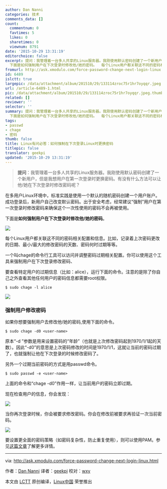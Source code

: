 ```yaml
---
author: Dan Nanni
categories: 技术
comments_data: []
count:
  commentnum: 0
  favtimes: 5
  likes: 0
  sharetimes: 0
  viewnum: 8791
date: '2015-10-29 13:31:19'
editorchoice: false
excerpt: 提问：我管理着一台多人共享的Linux服务器。我刚使用默认密码创建了一个新用户，但是我想用户在第一次登录时更换密码。有没有什么方法可以让他/她在下次登录时修改密码呢？  在多用户Linux环境中，标准实践是使用一个默认的随机密码创建一个用户账户。成功登录后，新用户自己改变默认密码。出于安全考虑，经常建议强制用户在第一次登录时修改密码来确保这个一次性使用的密码不会再被使用。
  下面是如何强制用户在下次登录时修改他/她的密码。  每个Linux用户都关联这不同的密码相关配置和信息。比如，记录着上次密码更改的日期、最小/最大
fromurl: http://ask.xmodulo.com/force-password-change-next-login-linux.html
id: 6489
islctt: true
largepic: /data/attachment/album/201510/29/133114zroc75r1hr7oyqqr.jpeg
url: /article-6489-1.html
pic: /data/attachment/album/201510/29/133114zroc75r1hr7oyqqr.jpeg.thumb.jpg
related: []
reviewer: ''
selector: ''
summary: 提问：我管理着一台多人共享的Linux服务器。我刚使用默认密码创建了一个新用户，但是我想用户在第一次登录时更换密码。有没有什么方法可以让他/她在下次登录时修改密码呢？  在多用户Linux环境中，标准实践是使用一个默认的随机密码创建一个用户账户。成功登录后，新用户自己改变默认密码。出于安全考虑，经常建议强制用户在第一次登录时修改密码来确保这个一次性使用的密码不会再被使用。
  下面是如何强制用户在下次登录时修改他/她的密码。  每个Linux用户都关联这不同的密码相关配置和信息。比如，记录着上次密码更改的日期、最小/最大
tags:
- passwd
- chage
- 密码
thumb: false
title: Linux有问必答：如何强制在下次登录Linux时更换密码
titlepic: false
translator: geekpi
updated: '2015-10-29 13:31:19'
---
```



> 
> **提问**：我管理着一台多人共享的Linux服务器。我刚使用默认密码创建了一个新用户，但是我想用户在第一次登录时更换密码。有没有什么方法可以让他/她在下次登录时修改密码呢？
> 
> 
> 


在多用户Linux环境中，标准实践是使用一个默认的随机密码创建一个用户账户。成功登录后，新用户自己改变默认密码。出于安全考虑，经常建议“强制”用户在第一次登录时修改密码来确保这个一次性使用的密码不会再被使用。


下面是**如何强制用户在下次登录时修改他/她的密码**。


![](/data/attachment/album/201510/29/133114zroc75r1hr7oyqqr.jpeg)


每个Linux用户都关联这不同的密码相关配置和信息。比如，记录着上次密码更改的日期、最小/最大的修改密码的天数、密码何时过期等等。


一个叫chage的命令行工具可以访问并调整密码过期相关配置。你可以使用这个工具来强制用户在下次登录修改密码、


要查看特定用户的过期信息（比如：alice），运行下面的命令。注意的是除了你自己之外查看其他任何用户的密码信息都需要root权限。



```
$ sudo chage -l alice 

```

![](/data/attachment/album/201510/29/133123htznf6z3yesedzzi.jpg)


### 强制用户修改密码


如果你想要强制用户去修改他/她的密码,使用下面的命令。



```
$ sudo chage -d0 <user-name> 

```

原本“-d ”参数是用来设置密码的“年龄”（也就是上次修改密码起到1970/1/1起的天数）。因此“-d0”的意思是上次密码修改的时间是1970/1/1，这就让当前的密码过期了，也就强制让他在下次登录的时候修改密码了。


另外一个过期当前密码的方式是用passwd命令。



```
$ sudo passwd -e <user-name> 

```

上面的命令和“chage -d0”作用一样，让当前用户的密码立即过期。


现在检查用户的信息，你会发现：


![](/data/attachment/album/201510/29/133124fffnkkngnqjn44cr.jpg)


当你再次登录时候，你会被要求修改密码。你会在修改前被要求再验证一次当前密码。


![](/data/attachment/album/201510/29/133125td8aldxlqh8cdchc.jpg)


要设置更全面的密码策略（如密码复杂性，防止重复使用），则可以使用PAM。参见[这篇文章](http://xmodulo.com/set-password-policy-linux.html)了解更多详情。




---


via: <http://ask.xmodulo.com/force-password-change-next-login-linux.html>


作者：[Dan Nanni](http://ask.xmodulo.com/author/nanni) 译者：[geekpi](https://github.com/geekpi) 校对：[wxy](https://github.com/wxy)


本文由 [LCTT](https://github.com/LCTT/TranslateProject) 原创编译，[Linux中国](https://linux.cn/) 荣誉推出
